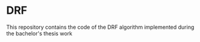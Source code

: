 # DRF

This repository contains the code of the DRF algorithm implemented during the bachelor's thesis work
